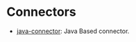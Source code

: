 # Connectors

- [java-connector](https://github.com/ModelN/batam/tree/master/connectors/java-connector): Java Based connector.